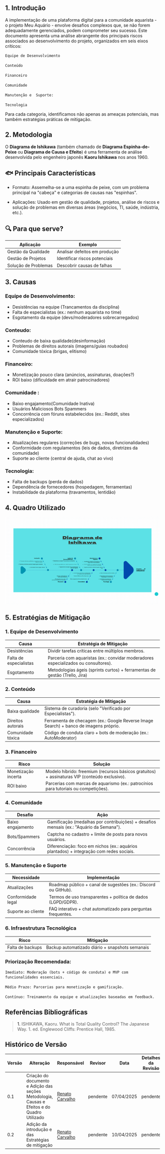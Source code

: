 ## <a>1. Introdução</a>

A implementação de uma plataforma digital para a comunidade aquarista - o projeto Meu Aquário - envolve desafios complexos que, se não forem adequadamente gerenciados, podem comprometer seu sucesso. Este documento apresenta uma análise abrangente dos principais riscos associados ao desenvolvimento do projeto, organizados em seis eixos críticos:

    Equipe de Desenvolvimento

    Conteúdo

    Financeiro

    Comunidade

    Manutenção e  Suporte:

    Tecnologia

Para cada categoria, identificamos não apenas as ameaças potenciais, mas também estratégias práticas de mitigação.

## <a>2. Metodologia</a>

O **Diagrama de Ishikawa** (também chamado de **Diagrama Espinha-de-Peixe** ou **Diagrama de Causa e Efeito**) é uma ferramenta de análise desenvolvida pelo engenheiro japonês **Kaoru Ishikawa** nos anos 1960.

## 🐟 Principais Características    
 - Formato: Assemelha-se a uma espinha de peixe, com um problema principal na "cabeça" e categorias de causas nas "espinhas".

- Aplicações: Usado em gestão de qualidade, projetos, análise de riscos e solução de problemas em diversas áreas (negócios, TI, saúde, indústria, etc.).

## 🔍 Para que serve?
|Aplicação|	Exemplo|
|---|--|
|Gestão da Qualidade|	Analisar defeitos em produção|
|Gestão de Projetos	|Identificar riscos potenciais|
|Solução de Problemas|	Descobrir causas de falhas|

## <a>3. Causas</a>

### Equipe de Desenvolvimento:
 - Desistências na equipe (Trancamentos da disciplina)
 - Falta de especialistas (ex.: nenhum aquarista no time)
 - Esgotamento da equipe (devs/moderadores sobrecarregados)

### Conteudo:
 - Conteudo de baixa qualidade(desinformação)
 - Problemas de direitos autorais (imagens/guias roubados)
 - Comunidade tóxica (brigas, elitismo)
 

### Financeiro:
 - Monetização pouco clara (anúncios, assinaturas, doações?)
 - ROI baixo (dificuldade em atrair patrocinadores)

### Comunidade :
 - Baixo engajamento(Comunidade Inativa) 
 - Usuários Maliciosos Bots Spammers
 - Concorrência com fóruns estabelecidos (ex.: Reddit, sites especializados)


### Manutenção e  Suporte:
 - Atualizações regulares (correções de bugs, novas funcionalidades)
- Conformidade com regulamentos (leis de dados, diretrizes da comunidade)
 - Suporte ao cliente (central de ajuda, chat ao vivo)

### Tecnologia:
- Falta de backups (perda de dados)
- Dependência de fornecedores (hospedagem, ferramentas)
- Instabilidade da plataforma (travamentos, lentidão)

## <a>4. Quadro Utilizado</a>

![Diagrama de Ishikawa](image.png)

## <a>5. Estratégias de Mitigação </a>

### 1. Equipe de Desenvolvimento
|Causa|	Estratégia de Mitigação|
|---|---|
|Desistências	| Dividir tarefas críticas entre múltiplos membros.|
|Falta de especialistas	| Parceria com aquaristas (ex.: convidar moderadores especializados ou consultores).|
|Esgotamento	| Metodologias ágeis (sprints curtos) + ferramentas de gestão (Trello, Jira)|
### 2. Conteúdo
|Causa|	Estratégia de Mitigação|
|---|---|
|Baixa qualidade	| Sistema de curadoria (selo "Verificado por Especialistas").|
|Direitos autorais	| Ferramenta de checagem (ex.: Google Reverse Image Search) + banco de imagens próprio.|
|Comunidade tóxica	| Código de conduta claro + bots de moderação (ex.: AutoModerator)|
### 3. Financeiro
|Risco|	Solução|
|---|---|
| Monetização incerta	| Modelo híbrido: freemium (recursos básicos gratuitos) + assinaturas VIP (conteúdo exclusivo).|
| ROI baixo	| Parcerias com marcas de aquarismo (ex.: patrocínios para tutoriais ou competições).|
### 4. Comunidade
|Desafio|	Ação|
|---|---|
| Baixo engajamento	| Gamificação (medalhas por contribuições) + desafios mensais (ex.: "Aquário da Semana").|
|Bots/Spammers	| Captcha no cadastro + limite de posts para novos usuários.|
|Concorrência	| Diferenciação: foco em nichos (ex.: aquários plantados) + integração com redes sociais.|
### 5. Manutenção e Suporte
|Necessidade|	Implementação|
|---|---|
|Atualizações	| Roadmap público + canal de sugestões (ex.: Discord ou GitHub).|
|Conformidade legal	| Termos de uso transparentes + política de dados (LGPD/GDPR).|
|Suporte ao cliente	| FAQ interativo + chat automatizado para perguntas frequentes.|

### 6. Infraestrutura Tecnológica
| Risco	| Mitigação |
|---|---|
| Falta de backups	| Backup automatizado diário + snapshots semanais |

### Priorização Recomendada:

    Imediato: Moderação (bots + código de conduta) e MVP com funcionalidades essenciais.

    Médio Prazo: Parcerias para monetização e gamificação.

    Contínuo: Treinamento da equipe e atualizações baseadas em feedback.

## <a>Referências Bibliográficas</a>

> <a>1.</a> ISHIKAWA, Kaoru. What is Total Quality Control? The Japanese Way. 1. ed. Englewood Cliffs: Prentice Hall, 1985.

## <a>Histórico de Versão</a>

| Versão | Alteração                  | Responsável     | Revisor | Data       | Detalhes da Revisão |
| -      | -                          | -               | -       | -          | -                   |
| 0.1  |Criação do documento e Adição das seções Metodologia, Causas e Efeitos e do Quadro Utilizado| [Renato Carvalho](https://github.com/Osidious) | pendente| 07/04/2025 | pendente|
| 0.2 |Adição da introdução e das Estratégias de mitigação| [Renato Carvalho](https://github.com/Osidious) | pendente| 10/04/2025 | pendente|